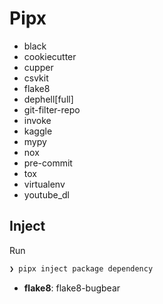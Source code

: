 # Pipx

- black
- cookiecutter
- cupper
- csvkit
- flake8
- dephell[full]
- git-filter-repo
- invoke
- kaggle
- mypy
- nox
- pre-commit
- tox
- virtualenv
- youtube_dl

## Inject

Run

```sh
❯ pipx inject package dependency
```

- **flake8**: flake8-bugbear
